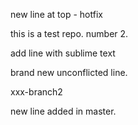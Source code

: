new line at top - hotfix

this is a test repo. number 2.

add line with sublime text

brand new unconflicted line.

xxx-branch2

new line added in master.

